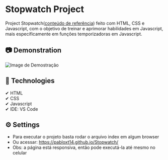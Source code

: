 # Stopwatch Project
Project Stopwatch([conteúdo de referência](https://codepen.io/cathydutton/pen/GBcvo)) feito com HTML, CSS e Javascript, com o objetivo de treinar e aprimorar habilidades em Javascript, mais especificamente em funções temporizadoras em Javascript.

## 📷 Demonstration
<img src="./img/Demonstration_Stopwatch.gif" alt="Image de Demostração"> 

## 🚀 Technologies
✔ HTML
<br>
✔ CSS
<br>
✔ Javascript
<br> 
✔ IDE: VS Code

## ⚙ Settings
* Para executar o projeto basta rodar o arquivo index em algum browser
* Ou acessar: https://pabloxt14.github.io/Stopwatch/
* Obs: a página está responsiva, então pode executá-la até mesmo no celular
